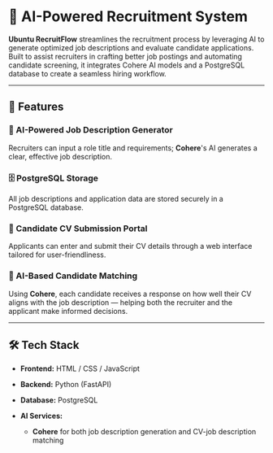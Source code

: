# 🧠 AI-Powered Recruitment System

**Ubuntu RecruitFlow** streamlines the recruitment process by leveraging AI to generate optimized job descriptions and evaluate candidate applications. Built to assist recruiters in crafting better job postings and automating candidate screening, it integrates Cohere AI models and a PostgreSQL database to create a seamless hiring workflow.

---

## 🚀 Features

### 🤖 AI-Powered Job Description Generator  
Recruiters can input a role title and requirements; **Cohere**'s AI generates a clear, effective job description.

### 🗄️ PostgreSQL Storage  
All job descriptions and application data are stored securely in a PostgreSQL database.

### 📄 Candidate CV Submission Portal  
Applicants can enter and submit their CV details through a web interface tailored for user-friendliness.

### 🧠 AI-Based Candidate Matching  
Using **Cohere**, each candidate receives a response on how well their CV aligns with the job description — helping both the recruiter and the applicant make informed decisions.

---

## 🛠️ Tech Stack

- **Frontend:** HTML / CSS / JavaScript  
 

- **Backend:** Python (FastAPI)

- **Database:** PostgreSQL

- **AI Services:**  
  - **Cohere** for both job description generation and CV-job description matching


